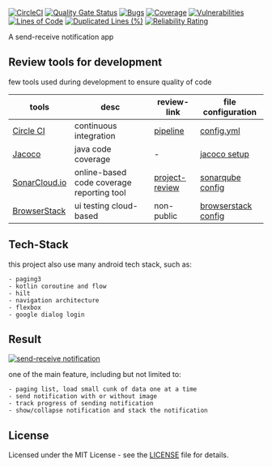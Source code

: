 
[![CircleCI](https://circleci.com/gh/circleci/circleci-docs.svg?style=svg&circle-token=1968f1d0945ea1079dba54e88a2bd3037d31985e)](https://circleci.com/gh/daya-pangestu/tugas-akhir)
[![Quality Gate Status](https://sonarcloud.io/api/project_badges/measure?project=com.daya.taha&metric=alert_status)](https://sonarcloud.io/dashboard?id=com.daya.taha)
[![Bugs](https://sonarcloud.io/api/project_badges/measure?project=com.daya.taha&metric=bugs)](https://sonarcloud.io/dashboard?id=com.daya.taha)
[![Coverage](https://sonarcloud.io/api/project_badges/measure?project=com.daya.taha&metric=coverage)](https://sonarcloud.io/dashboard?id=com.daya.taha)
[![Vulnerabilities](https://sonarcloud.io/api/project_badges/measure?project=com.daya.taha&metric=vulnerabilities)](https://sonarcloud.io/dashboard?id=com.daya.taha)
[![Lines of Code](https://sonarcloud.io/api/project_badges/measure?project=com.daya.taha&metric=ncloc)](https://sonarcloud.io/dashboard?id=com.daya.taha)
[![Duplicated Lines (%)](https://sonarcloud.io/api/project_badges/measure?project=com.daya.taha&metric=duplicated_lines_density)](https://sonarcloud.io/dashboard?id=com.daya.taha)
[![Reliability Rating](https://sonarcloud.io/api/project_badges/measure?project=com.daya.taha&metric=reliability_rating)](https://sonarcloud.io/dashboard?id=com.daya.taha)

A send-receive notification app 

## Review tools for development

few tools used during development to ensure quality of code 

|tools|desc|review-link|file configuration
|----|----|----|----|
| [Circle CI](https://circleci.com) | continuous integration | [pipeline](https://circleci.com/gh/daya-pangestu/tugas-akhir)  | [config.yml](.circleci/config.yml) |
| [Jacoco](https://www.eclemma.org/jacoco/) | java code coverage | - | [jacoco setup](jacoco.gradle) |
| [SonarCloud.io](https://sonarcloud.io) |online-based code coverage reporting tool |[project-review](https://sonarcloud.io/organizations/taha-tugas-akhir-haha/projects) | [sonarqube config](build.gradle) |
| [BrowserStack](https://browserstack.com) |ui testing cloud-based | non-public| [browserstack config](app/browserstack_config.json) |


## Tech-Stack

this project also use many android tech stack, such as:

    - paging3
    - kotlin coroutine and flow
    - hilt
    - navigation architecture
    - flexbox
    - google dialog login


## Result

[![send-receive notification](https://img.youtube.com/vi/AyZ9INbBdYo/0.jpg)](https://youtu.be/AyZ9INbBdYo)

one of the main feature, including but not limited to:

    - paging list, load small cunk of data one at a time
    - send notification with or without image
    - track progress of sending notification
    - show/collapse notification and stack the notification 


## License

Licensed under the MIT License - see the [LICENSE](LICENSE) file for details.
